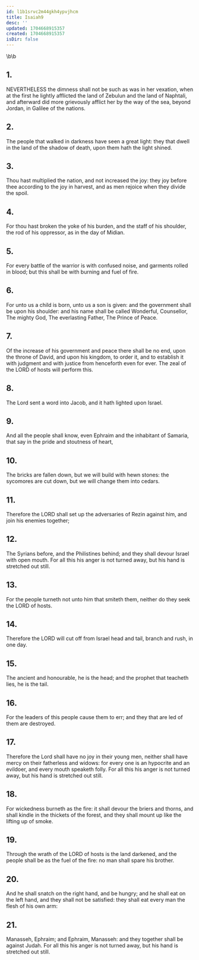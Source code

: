 ```yaml
---
id: l1b1srvc2m44gkh4ypvjhcm
title: Isaiah9
desc: ''
updated: 1704668915357
created: 1704668915357
isDir: false
---
```

\b\b
## 1.
NEVERTHELESS the dimness shall not be such as was in her vexation, when at the first he lightly afflicted the land of Zebulun and the land of Naphtali, and afterward did more grievously afflict her by the way of the sea, beyond Jordan, in Galilee of the nations.
## 2.
The people that walked in darkness have seen a great light: they that dwell in the land of the shadow of death, upon them hath the light shined.
## 3.
Thou hast multiplied the nation, and not increased the joy: they joy before thee according to the joy in harvest, and as men rejoice when they divide the spoil.
## 4.
For thou hast broken the yoke of his burden, and the staff of his shoulder, the rod of his oppressor, as in the day of Midian.
## 5.
For every battle of the warrior is with confused noise, and garments rolled in blood; but this shall be with burning and fuel of fire.
## 6.
For unto us a child is born, unto us a son is given: and the government shall be upon his shoulder: and his name shall be called Wonderful, Counsellor, The mighty God, The everlasting Father, The Prince of Peace.
## 7.
Of the increase of his government and peace there shall be no end, upon the throne of David, and upon his kingdom, to order it, and to establish it with judgment and with justice from henceforth even for ever.  The zeal of the LORD of hosts will perform this.
## 8.
The Lord sent a word into Jacob, and it hath lighted upon Israel.
## 9.
And all the people shall know, even Ephraim and the inhabitant of Samaria, that say in the pride and stoutness of heart,
## 10.
The bricks are fallen down, but we will build with hewn stones: the sycomores are cut down, but we will change them into cedars.
## 11.
Therefore the LORD shall set up the adversaries of Rezin against him, and join his enemies together;
## 12.
The Syrians before, and the Philistines behind; and they shall devour Israel with open mouth.  For all this his anger is not turned away, but his hand is stretched out still.
## 13.
For the people turneth not unto him that smiteth them, neither do they seek the LORD of hosts.
## 14.
Therefore the LORD will cut off from Israel head and tail, branch and rush, in one day.
## 15.
The ancient and honourable, he is the head; and the prophet that teacheth lies, he is the tail.
## 16.
For the leaders of this people cause them to err; and they that are led of them are destroyed.
## 17.
Therefore the Lord shall have no joy in their young men, neither shall have mercy on their fatherless and widows: for every one is an hypocrite and an evildoer, and every mouth speaketh folly.  For all this his anger is not turned away, but his hand is stretched out still.
## 18.
For wickedness burneth as the fire: it shall devour the briers and thorns, and shall kindle in the thickets of the forest, and they shall mount up like the lifting up of smoke.
## 19.
Through the wrath of the LORD of hosts is the land darkened, and the people shall be as the fuel of the fire: no man shall spare his brother.
## 20.
And he shall snatch on the right hand, and be hungry; and he shall eat on the left hand, and they shall not be satisfied: they shall eat every man the flesh of his own arm:
## 21.
Manasseh, Ephraim; and Ephraim, Manasseh: and they together shall be against Judah.  For all this his anger is not turned away, but his hand is stretched out still.
